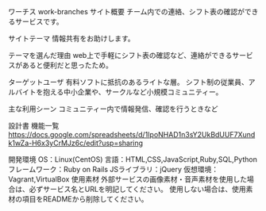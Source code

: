 ワーチス work-branches
サイト概要
チーム内での連絡、シフト表の確認ができるサービスです。

サイトテーマ
情報共有をお助けします。

テーマを選んだ理由
web上で手軽にシフト表の確認など、連絡ができるサービスがあると便利だと思ったため。

ターゲットユーザ
有料ソフトに抵抗のあるライトな層。 シフト制の従業員、アルバイトを抱える中小企業や、サークルなど小規模コミュニティー。

主な利用シーン
コミュニティー内で情報発信、確認を行うときなど

設計書
機能一覧
https://docs.google.com/spreadsheets/d/1IpoNHAD1n3sY2UkBdUUF7Xundk1wZa-H6x3yCrMJz6c/edit?usp=sharing

開発環境
OS：Linux(CentOS)
言語：HTML,CSS,JavaScript,Ruby,SQL,Python
フレームワーク：Ruby on Rails
JSライブラリ：jQuery
仮想環境：Vagrant,VirtualBox
使用素材
外部サービスの画像素材・音声素材を使用した場合は、必ずサービス名とURLを明記してください。
使用しない場合は、使用素材の項目をREADMEから削除してください。